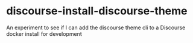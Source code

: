 # discourse-install-discourse-theme
An experiment to see if I can add the discourse theme cli to a Discourse docker install for development
